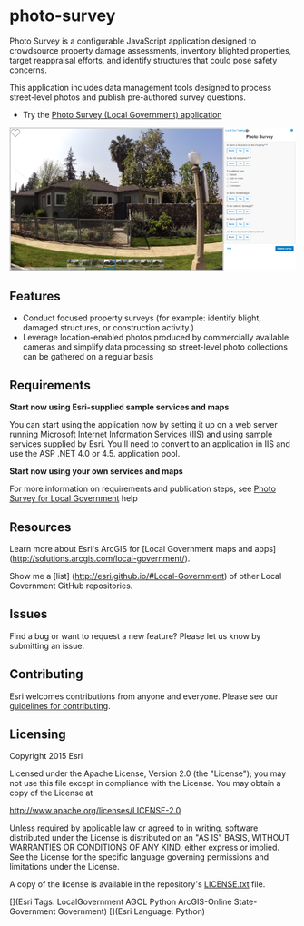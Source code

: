 # photo-survey

Photo Survey is a configurable JavaScript application designed to crowdsource property damage assessments, inventory blighted properties, target reappraisal efforts, and identify structures that could pose safety concerns.

This application includes data management tools designed to process street-level photos and publish pre-authored survey questions.

* Try the [Photo Survey (Local Government) application](http://links.esri.com/localgovernment/tryit/PhotoSurvey/)

[![Image of the Photo Survey application](photo-survey.png "Photo Survey application")](http://links.esri.com/localgovernment/tryit/PhotoSurvey/)

## Features

* Conduct focused property surveys (for example: identify blight, damaged structures, or construction activity.)
* Leverage location-enabled photos produced by commercially available cameras and simplify data processing so street-level photo collections can be gathered on a regular basis


## Requirements

**Start now using Esri-supplied sample services and maps**

You can start using the application now by setting it up on a web server running Microsoft Internet Information Services (IIS) and using sample services supplied by Esri.
You'll need to convert to an application in IIS and use the ASP .NET 4.0 or 4.5. application pool.

**Start now using your own services and maps**

For more information on requirements and publication steps, see [Photo Survey for Local Government](http://links.esri.com/localgovernment/help/PhotoSurvey/) help

## Resources

Learn more about Esri's ArcGIS for [Local Government maps and apps] (http://solutions.arcgis.com/local-government/).

Show me a [list] (http://esri.github.io/#Local-Government) of other Local Government GitHub repositories.


## Issues

Find a bug or want to request a new feature?  Please let us know by submitting an issue.


## Contributing

Esri welcomes contributions from anyone and everyone.
Please see our [guidelines for contributing](https://github.com/esri/contributing).

## Licensing

Copyright 2015 Esri

Licensed under the Apache License, Version 2.0 (the "License");
you may not use this file except in compliance with the License.
You may obtain a copy of the License at

   http://www.apache.org/licenses/LICENSE-2.0

Unless required by applicable law or agreed to in writing, software
distributed under the License is distributed on an "AS IS" BASIS,
WITHOUT WARRANTIES OR CONDITIONS OF ANY KIND, either express or implied.
See the License for the specific language governing permissions and
limitations under the License.

A copy of the license is available in the repository's
[LICENSE.txt](https://github.com/Esri/photo-survey/blob/master/License.txt) file.

[](Esri Tags: LocalGovernment AGOL Python ArcGIS-Online State-Government Government)
[](Esri Language: Python)
